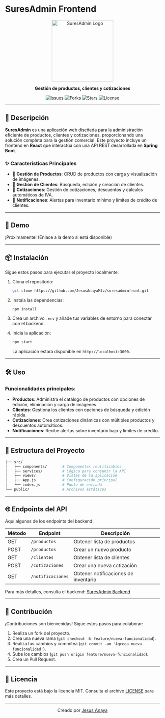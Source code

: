 
# SuresAdmin Frontend

<p align="center">
  <img src="https://user-images.githubusercontent.com/your-image-path/logo.png" alt="SuresAdmin Logo" width="200">
</p>

<p align="center">
  <strong>Gestión de productos, clientes y cotizaciones</strong>
</p>

<p align="center">
  <a href="https://github.com/JesusAnayaMtz/suresadminfront/issues">
    <img src="https://img.shields.io/github/issues/JesusAnayaMtz/suresadminfront" alt="Issues">
  </a>
  <a href="https://github.com/JesusAnayaMtz/suresadminfront/network">
    <img src="https://img.shields.io/github/forks/JesusAnayaMtz/suresadminfront" alt="Forks">
  </a>
  <a href="https://github.com/JesusAnayaMtz/suresadminfront/stargazers">
    <img src="https://img.shields.io/github/stars/JesusAnayaMtz/suresadminfront" alt="Stars">
  </a>
  <a href="https://github.com/JesusAnayaMtz/suresadminfront/blob/master/LICENSE">
    <img src="https://img.shields.io/github/license/JesusAnayaMtz/suresadminfront" alt="License">
  </a>
</p>

---

## 📝 Descripción

**SuresAdmin** es una aplicación web diseñada para la administración eficiente de productos, clientes y cotizaciones, proporcionando una solución completa para la gestión comercial. Este proyecto incluye un frontend en **React** que interactúa con una API REST desarrollada en **Spring Boot**.

### ✨ Características Principales

- 🛒 **Gestión de Productos**: CRUD de productos con carga y visualización de imágenes.
- 👥 **Gestión de Clientes**: Búsqueda, edición y creación de clientes.
- 📄 **Cotizaciones**: Gestión de cotizaciones, descuentos y cálculos automáticos de IVA.
- 🔔 **Notificaciones**: Alertas para inventario mínimo y límites de crédito de clientes.

---

## 🚀 Demo

¡Próximamente! (Enlace a la demo si está disponible)

---

## 📦 Instalación

Sigue estos pasos para ejecutar el proyecto localmente:

1. Clona el repositorio:

   ```bash
   git clone https://github.com/JesusAnayaMtz/suresadminfront.git
   ```

2. Instala las dependencias:

   ```bash
   npm install
   ```

3. Crea un archivo `.env` y añade tus variables de entorno para conectar con el backend.

4. Inicia la aplicación:

   ```bash
   npm start
   ```

   La aplicación estará disponible en `http://localhost:3000`.

---

## 🛠️ Uso

### Funcionalidades principales:

- **Productos**: Administra el catálogo de productos con opciones de edición, eliminación y carga de imágenes.
- **Clientes**: Gestiona los clientes con opciones de búsqueda y edición rápida.
- **Cotizaciones**: Crea cotizaciones dinámicas con múltiples productos y descuentos automáticos.
- **Notificaciones**: Recibe alertas sobre inventario bajo y límites de crédito.

---

## 📂 Estructura del Proyecto

```bash
├── src/
│   ├── components/       # Componentes reutilizables
│   ├── services/         # Lógica para consumir la API
│   ├── views/            # Vistas de la aplicación
│   ├── App.js            # Configuración principal
│   └── index.js          # Punto de entrada
└── public/               # Archivos estáticos
```

---

## 🌐 Endpoints del API

Aquí algunos de los endpoints del backend:

| Método | Endpoint       | Descripción                             |
|--------|----------------|-----------------------------------------|
| GET    | `/productos`   | Obtener lista de productos              |
| POST   | `/productos`   | Crear un nuevo producto                 |
| GET    | `/clientes`    | Obtener lista de clientes               |
| POST   | `/cotizaciones`| Crear una nueva cotización              |
| GET    | `/notificaciones`| Obtener notificaciones de inventario |

Para más detalles, consulta el backend: [SuresAdmin Backend](https://github.com/JesusAnayaMtz/suresadmin.git).

---

## 🤝 Contribución

¡Contribuciones son bienvenidas! Sigue estos pasos para colaborar:

1. Realiza un fork del proyecto.
2. Crea una nueva rama (`git checkout -b feature/nueva-funcionalidad`).
3. Realiza tus cambios y commitea (`git commit -am 'Agrega nueva funcionalidad'`).
4. Sube los cambios (`git push origin feature/nueva-funcionalidad`).
5. Crea un Pull Request.

---

## 📄 Licencia

Este proyecto está bajo la licencia MIT. Consulta el archivo [LICENSE](./LICENSE) para más detalles.

---

<p align="center">
  Creado por  <a href="https://github.com/JesusAnayaMtz">Jesus Anaya</a>
</p>
